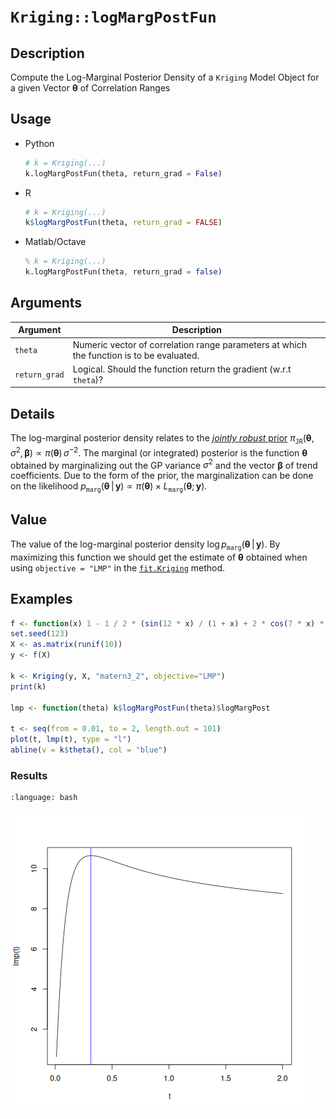 # `Kriging::logMargPostFun`

## Description

Compute the Log-Marginal Posterior Density of a `Kriging` Model Object for a given
Vector $\boldsymbol{\theta}$ of Correlation Ranges

## Usage

* Python
    ```python
    # k = Kriging(...)
    k.logMargPostFun(theta, return_grad = False)
    ```
* R
    ```r
    # k = Kriging(...)
    k$logMargPostFun(theta, return_grad = FALSE)
    ```
* Matlab/Octave
    ```octave
    % k = Kriging(...)
    k.logMargPostFun(theta, return_grad = false)
    ```


## Arguments

Argument      |Description
------------- |----------------
`theta`     |     Numeric vector of correlation range parameters at which the function is to be evaluated.
`return_grad`     |     Logical. Should the function return the gradient (w.r.t `theta`)?


## Details 

The log-marginal posterior density relates to the [*jointly robust*
prior](SecJointlyrobust) $\pi_{\texttt{JR}}(\boldsymbol{\theta},\, \sigma^2, \,
\boldsymbol{\beta}) \propto \pi(\boldsymbol{\theta}) \, \sigma^{-2}$. The
marginal (or integrated) posterior is the function
$\boldsymbol{\theta}$ obtained by marginalizing out the GP variance
$\sigma^2$ and the vector $\boldsymbol{\beta}$ of trend
coefficients. Due to the form of the prior, the marginalization can be
done on the likelihood $p_{\texttt{marg}}(\boldsymbol{\theta}\,\vert
\,\mathbf{y}) \propto \pi(\boldsymbol{\theta}) \times
L_{\texttt{marg}}(\boldsymbol{\theta};\,\mathbf{y})$.

## Value

The value of the log-marginal posterior density $\log
p_{\texttt{marg}}(\boldsymbol{\theta} \,|\, \mathbf{y})$. By
maximizing this function we should get the estimate of
$\boldsymbol{\theta}$ obtained when using `objective = "LMP"` in the
[`fit.Kriging`](fit.Kriging) method.

## Examples

```r
f <- function(x) 1 - 1 / 2 * (sin(12 * x) / (1 + x) + 2 * cos(7 * x) * x^5 + 0.7)
set.seed(123)
X <- as.matrix(runif(10))
y <- f(X)

k <- Kriging(y, X, "matern3_2", objective="LMP")
print(k)

lmp <- function(theta) k$logMargPostFun(theta)$logMargPost

t <- seq(from = 0.01, to = 2, length.out = 101)
plot(t, lmp(t), type = "l")
abline(v = k$theta(), col = "blue")
```

### Results
```{literalinclude} ../functions/examples/logMargPostFun.Kriging.md.Rout
:language: bash
```
![](../functions/examples/logMargPostFun.Kriging.md.png)


